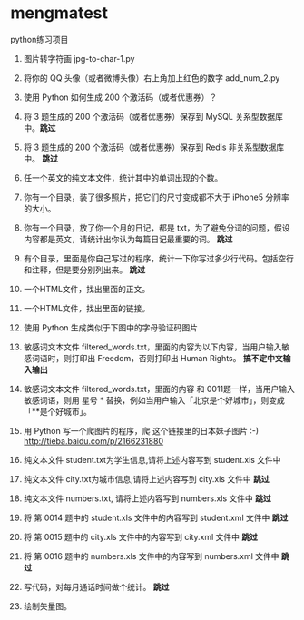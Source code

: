 # mengmatest

python练习项目

1. 图片转字符画 jpg-to-char-1.py

2. 将你的 QQ 头像（或者微博头像）右上角加上红色的数字 add_num_2.py

3. 使用 Python 如何生成 200 个激活码（或者优惠券）？

4. 将 3 题生成的 200 个激活码（或者优惠券）保存到 MySQL 关系型数据库中。__跳过__

5. 将 3 题生成的 200 个激活码（或者优惠券）保存到 Redis 非关系型数据库中。 __跳过__

6. 任一个英文的纯文本文件，统计其中的单词出现的个数。

7. 你有一个目录，装了很多照片，把它们的尺寸变成都不大于 iPhone5 分辨率的大小。

8. 你有一个目录，放了你一个月的日记，都是 txt，为了避免分词的问题，假设内容都是英文，请统计出你认为每篇日记最重要的词。 __跳过__

9. 有个目录，里面是你自己写过的程序，统计一下你写过多少行代码。包括空行和注释，但是要分别列出来。 __跳过__

10.  一个HTML文件，找出里面的正文。

11. 一个HTML文件，找出里面的链接。

12. 使用 Python 生成类似于下图中的字母验证码图片

13. 敏感词文本文件 filtered_words.txt，里面的内容为以下内容，当用户输入敏感词语时，则打印出 Freedom，否则打印出 Human Rights。 __搞不定中文输入输出__

14. 敏感词文本文件 filtered_words.txt，里面的内容 和 0011题一样，当用户输入敏感词语，则用 星号 * 替换，例如当用户输入「北京是个好城市」，则变成「**是个好城市」。

15. 用 Python 写一个爬图片的程序，爬 这个链接里的日本妹子图片 :-) http://tieba.baidu.com/p/2166231880

16. 纯文本文件 student.txt为学生信息,请将上述内容写到 student.xls 文件中

17. 纯文本文件 city.txt为城市信息,请将上述内容写到 city.xls 文件中  __跳过__

18. 纯文本文件 numbers.txt, 请将上述内容写到 numbers.xls 文件中 __跳过__

19. 将 第 0014 题中的 student.xls 文件中的内容写到 student.xml 文件中 __跳过__

20. 将 第 0015 题中的 city.xls 文件中的内容写到 city.xml 文件中 __跳过__

21. 将 第 0016 题中的 numbers.xls 文件中的内容写到 numbers.xml 文件中 __跳过__

22. 写代码，对每月通话时间做个统计。 __跳过__

23. 绘制矢量图。